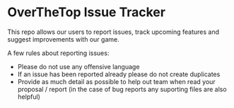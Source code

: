 # OverTheTop Issue Tracker

This repo allows our users to report issues, track upcoming features and suggest improvements with our game.

A few rules about reporting issues:
<ul>
  <li> Please do not use any offensive language
  <li> If an issue has been reported already please do not create duplicates
  <li> Provide as much detail as possible to help out team when read your proposal / report (in the case of bug reports any suporting files are also helpful)
</ul>
